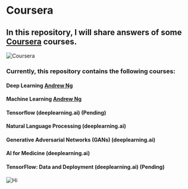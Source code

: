 # Coursera
## In this repository, I will share answers of some [Coursera](https://www.coursera.org/) courses.

![Coursera](https://digital.hbs.edu/platform-digit/wp-content/uploads/sites/2/2020/02/coursera-vector-logo-3-900x200.png)

### Currently, this repository contains the following courses:
#### Deep Learning [Andrew Ng](https://scholar.google.com/citations?user=mG4imMEAAAAJ&hl=en)
#### Machine Learning [Andrew Ng](https://scholar.google.com/citations?user=mG4imMEAAAAJ&hl=en)
#### Tensorflow (deeplearning.ai) (Pending)
#### Natural Language Processing (deeplearning.ai) 
#### Generative Adversarial Networks (GANs) (deeplearning.ai) 
#### AI for Medicine (deeplearning.ai) 
#### TensorFlow: Data and Deployment (deeplearning.ai) (Pending)


![Hi](https://media3.giphy.com/media/LOnt6uqjD9OexmQJRB/200w.webp)
<!--
```diff
- red 
+ green
! orange
# gray
```
-->
<!-- <font color=#0099ff size=7 face="黑体">color=#0099ff size=72 face="黑体"</font> -->
